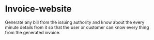 # Invoice-website
Generate any bill from the issuing authority and know about the every minute details from it so that the user or customer can know every thing from the generated invoice.
